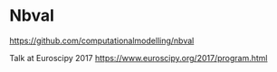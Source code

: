 # Nbval

https://github.com/computationalmodelling/nbval

Talk at Euroscipy 2017
https://www.euroscipy.org/2017/program.html
